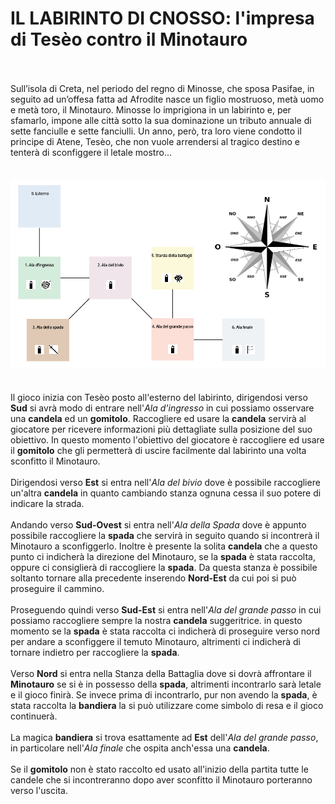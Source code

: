 # IL LABIRINTO DI CNOSSO: l'impresa di Tesèo contro il Minotauro<br/><br/>

Sull’isola di Creta, nel periodo del regno di Minosse, che sposa Pasifae, in seguito ad un’offesa fatta ad Afrodite 
nasce un figlio mostruoso, metà uomo e metà toro, il Minotauro. Minosse lo imprigiona in un labirinto e, per sfamarlo, 
impone alle città sotto la sua dominazione un tributo annuale di sette fanciulle e sette fanciulli. Un anno, però, tra 
loro viene condotto il principe di Atene, Tesèo, che non vuole arrendersi al tragico destino e tenterà di sconfiggere il
letale mostro...<br/><br/><br/>![Map](Map.PNG)<br/><br/><br/>Il gioco inizia con Tesèo posto all'esterno del labirinto, 
dirigendosi verso **Sud** si avrà modo di entrare nell'*Ala d'ingresso* in cui possiamo osservare una **candela** ed un 
**gomitolo**. Raccogliere ed usare la **candela** servirà al giocatore per ricevere informazioni più dettagliate sulla 
posizione del suo obiettivo. In questo momento l'obiettivo del giocatore è raccogliere ed usare il **gomitolo** che gli 
permetterà di uscire facilmente dal labirinto una volta sconfitto il Minotauro.<br/><br/>Dirigendosi verso **Est** si 
entra nell'*Ala del bivio* dove è possibile raccogliere un'altra **candela** in quanto cambiando stanza ognuna cessa il 
suo potere di indicare la strada.<br/><br/>Andando verso **Sud-Ovest** si entra nell'*Ala della Spada* dove è appunto 
possibile raccogliere la **spada** che servirà in seguito quando si incontrerà il Minotauro a sconfiggerlo. Inoltre è 
presente la solita **candela** che a questo punto ci indicherà la direzione del Minotauro, se la **spada** è stata 
raccolta, oppure ci consiglierà di raccogliere la **spada**. Da questa stanza è possibile soltanto tornare alla 
precedente inserendo **Nord-Est** da cui poi si può proseguire il cammino.<br/><br/>Proseguendo quindi verso **Sud-Est**
si entra nell'*Ala del grande passo* in cui possiamo raccogliere sempre la nostra **candela** suggeritrice. in questo 
momento se la **spada** è stata raccolta ci indicherà di proseguire verso nord per andare a sconfiggere il temuto 
Minotauro, altrimenti ci indicherà di tornare indietro per raccogliere la **spada**.<br/><br/>Verso **Nord** si entra 
nella Stanza della Battaglia dove si dovrà affrontare il **Minotauro** se si è in possesso della **spada**, altrimenti 
incontrarlo sarà letale e il gioco finirà. Se invece prima di incontrarlo, pur non avendo la **spada**, è stata raccolta
la **bandiera** la si può utilizzare come simbolo di resa e il gioco continuerà.<br/><br/>La magica **bandiera** si 
trova esattamente ad **Est** dell'*Ala del grande passo*, in particolare nell'*Ala finale* che ospita anch'essa una 
**candela**.<br/><br/>Se il **gomitolo** non è stato raccolto ed usato all'inizio della partita tutte le candele che si 
incontreranno dopo aver sconfitto il Minotauro porteranno verso l'uscita.
